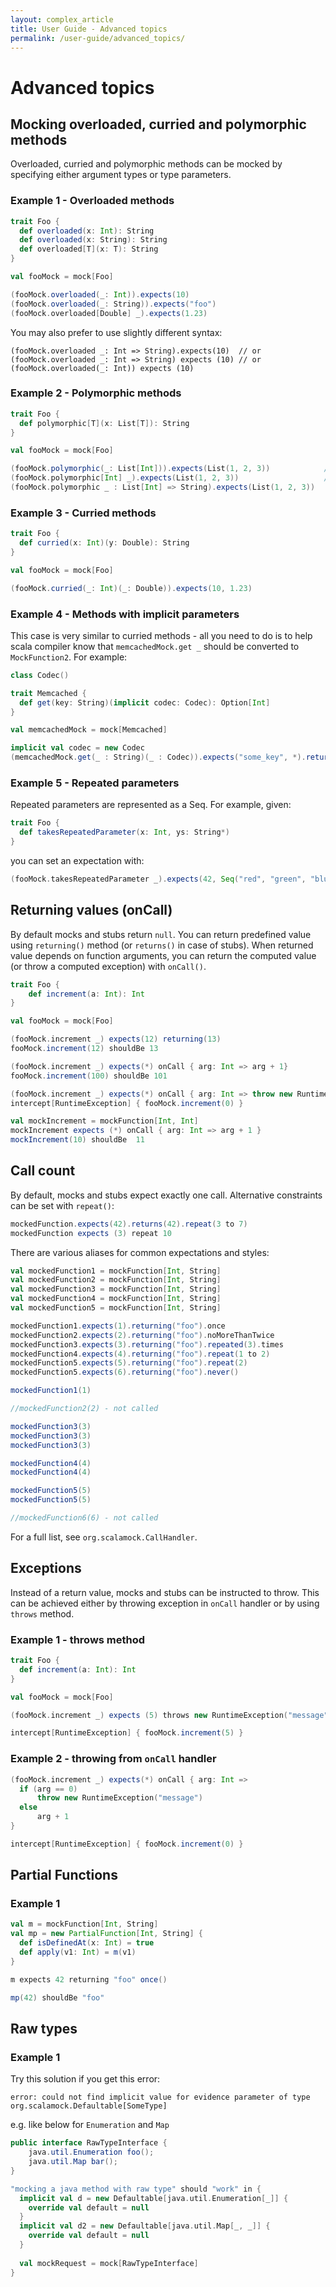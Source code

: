```yaml
---
layout: complex_article
title: User Guide - Advanced topics
permalink: /user-guide/advanced_topics/
---
```


# Advanced topics

## Mocking overloaded, curried and polymorphic methods

Overloaded, curried and polymorphic methods can be mocked by specifying either argument types or type parameters.

### Example 1 - Overloaded methods

```scala
trait Foo {
  def overloaded(x: Int): String
  def overloaded(x: String): String
  def overloaded[T](x: T): String
}

val fooMock = mock[Foo]

(fooMock.overloaded(_: Int)).expects(10)
(fooMock.overloaded(_: String)).expects("foo")
(fooMock.overloaded[Double] _).expects(1.23)
```

You may also prefer to use slightly different syntax:

```
(fooMock.overloaded _: Int => String).expects(10)  // or
(fooMock.overloaded _: Int => String) expects (10) // or
(fooMock.overloaded(_: Int)) expects (10)
```

### Example 2 - Polymorphic methods

```scala
trait Foo {
  def polymorphic[T](x: List[T]): String
}

val fooMock = mock[Foo]

(fooMock.polymorphic(_: List[Int])).expects(List(1, 2, 3))            // or
(fooMock.polymorphic[Int] _).expects(List(1, 2, 3))                   // or
(fooMock.polymorphic _ : List[Int] => String).expects(List(1, 2, 3))
```

### Example 3 - Curried methods 

```scala
trait Foo {
  def curried(x: Int)(y: Double): String
}

val fooMock = mock[Foo]

(fooMock.curried(_: Int)(_: Double)).expects(10, 1.23)
```

### Example 4 - Methods with implicit parameters 

This case is very similar to curried methods - all you need to do is to help scala compiler know that `memcachedMock.get _` should be converted to `MockFunction2`. For example:

```scala
class Codec()

trait Memcached {
  def get(key: String)(implicit codec: Codec): Option[Int]
}

val memcachedMock = mock[Memcached]

implicit val codec = new Codec
(memcachedMock.get(_ : String)(_ : Codec)).expects("some_key", *).returning(Some(123))
```

### Example 5 - Repeated parameters

Repeated parameters are represented as a Seq. For example, given:

```scala
trait Foo {
  def takesRepeatedParameter(x: Int, ys: String*)
}
```
you can set an expectation with:

```scala
(fooMock.takesRepeatedParameter _).expects(42, Seq("red", "green", "blue"))
```

## Returning values (onCall)

By default mocks and stubs return `null`. You can return predefined value using `returning()` method (or `returns()` in case of stubs). When returned value depends on function arguments, you can return the computed value (or throw a computed exception) with `onCall()`.

```scala
trait Foo {
    def increment(a: Int): Int
}

val fooMock = mock[Foo]

(fooMock.increment _) expects(12) returning(13)
fooMock.increment(12) shouldBe 13 

(fooMock.increment _) expects(*) onCall { arg: Int => arg + 1}
fooMock.increment(100) shouldBe 101

(fooMock.increment _) expects(*) onCall { arg: Int => throw new RuntimeException("message") }
intercept[RuntimeException] { fooMock.increment(0) }
```
```scala
val mockIncrement = mockFunction[Int, Int]
mockIncrement expects (*) onCall { arg: Int => arg + 1 }
mockIncrement(10) shouldBe  11 
```

## Call count

By default, mocks and stubs expect exactly one call. Alternative constraints can be set with `repeat()`:

```scala
mockedFunction.expects(42).returns(42).repeat(3 to 7)
mockedFunction expects (3) repeat 10
```

There are various aliases for common expectations and styles:

```scala
val mockedFunction1 = mockFunction[Int, String]
val mockedFunction2 = mockFunction[Int, String]
val mockedFunction3 = mockFunction[Int, String]
val mockedFunction4 = mockFunction[Int, String]
val mockedFunction5 = mockFunction[Int, String]

mockedFunction1.expects(1).returning("foo").once
mockedFunction2.expects(2).returning("foo").noMoreThanTwice
mockedFunction3.expects(3).returning("foo").repeated(3).times
mockedFunction4.expects(4).returning("foo").repeat(1 to 2)
mockedFunction5.expects(5).returning("foo").repeat(2)
mockedFunction5.expects(6).returning("foo").never()

mockedFunction1(1)

//mockedFunction2(2) - not called

mockedFunction3(3)
mockedFunction3(3)
mockedFunction3(3)

mockedFunction4(4)
mockedFunction4(4)

mockedFunction5(5)
mockedFunction5(5)

//mockedFunction6(6) - not called
```

For a full list, see `org.scalamock.CallHandler`.

## Exceptions

Instead of a return value, mocks and stubs can be instructed to throw. This can be achieved either by throwing exception in `onCall` handler or by using `throws` method.


### Example 1 - throws method

```scala
trait Foo {
  def increment(a: Int): Int
}

val fooMock = mock[Foo]

(fooMock.increment _) expects (5) throws new RuntimeException("message")

intercept[RuntimeException] { fooMock.increment(5) }
```

### Example 2 - throwing from `onCall` handler
```scala
(fooMock.increment _) expects(*) onCall { arg: Int => 
  if (arg == 0) 
      throw new RuntimeException("message") 
  else
      arg + 1
}

intercept[RuntimeException] { fooMock.increment(0) }
```

## Partial Functions

### Example 1

```scala    
val m = mockFunction[Int, String]
val mp = new PartialFunction[Int, String] {
  def isDefinedAt(x: Int) = true
  def apply(v1: Int) = m(v1)
}

m expects 42 returning "foo" once()

mp(42) shouldBe "foo"
```

## Raw types

### Example 1

Try this solution if you get this error:

`error: could not find implicit value for evidence parameter of type org.scalamock.Defaultable[SomeType]`

e.g. like below for `Enumeration` and `Map`

```java
public interface RawTypeInterface {
    java.util.Enumeration foo();
    java.util.Map bar();
}
```

```scala
"mocking a java method with raw type" should "work" in {
  implicit val d = new Defaultable[java.util.Enumeration[_]] {
    override val default = null
  }
  implicit val d2 = new Defaultable[java.util.Map[_, _]] {
    override val default = null
  }
  
  val mockRequest = mock[RawTypeInterface]
}
```
